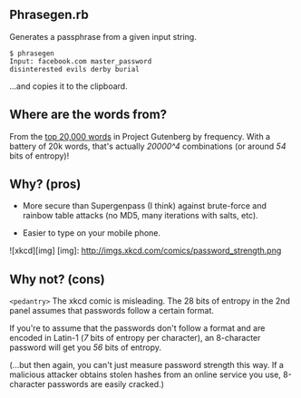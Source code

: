 Phrasegen.rb
------------

Generates a passphrase from a given input string.

    $ phrasegen
    Input: facebook.com master_password
    disinterested evils derby burial

...and copies it to the clipboard.

Where are the words from?
-------------------------

From the [top 20,000 words][words] in Project Gutenberg by frequency. With a 
battery of 20k words, that's actually *20000^4* combinations (or around *54* 
    bits of entropy)!

[words]:http://en.wiktionary.org/wiki/Wiktionary:Frequency_lists#Project_Gutenberg

Why? (pros)
-----------

 * More secure than Supergenpass (I think) against brute-force and rainbow table 
 attacks (no MD5, many iterations with salts, etc).

 * Easier to type on your mobile phone.

![xkcd][img]
[img]: http://imgs.xkcd.com/comics/password_strength.png

Why not? (cons)
---------------

`<pedantry>` The xkcd comic is misleading. The 28 bits of entropy in the 2nd 
panel assumes that passwords follow a certain format.

If you're to assume that the passwords don't follow a format and are encoded in 
Latin-1 (*7* bits of entropy per character), an 8-character password will get 
you *56* bits of entropy.

(...but then again, you can't just measure password strength this way. If a 
malicious attacker obtains stolen hashes from an online service you use, 
8-character passwords are easily cracked.)

